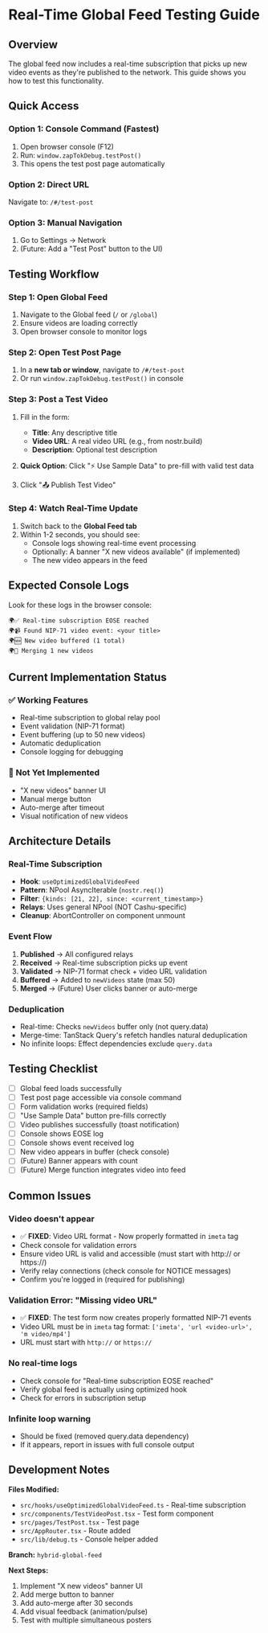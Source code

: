 # Real-Time Global Feed Testing Guide

## Overview

The global feed now includes a real-time subscription that picks up new video events as they're published to the network. This guide shows you how to test this functionality.

## Quick Access

### Option 1: Console Command (Fastest)
1. Open browser console (F12)
2. Run: `window.zapTokDebug.testPost()`
3. This opens the test post page automatically

### Option 2: Direct URL
Navigate to: `/#/test-post`

### Option 3: Manual Navigation
1. Go to Settings → Network
2. (Future: Add a "Test Post" button to the UI)

## Testing Workflow

### Step 1: Open Global Feed
1. Navigate to the Global feed (`/` or `/global`)
2. Ensure videos are loading correctly
3. Open browser console to monitor logs

### Step 2: Open Test Post Page
1. In a **new tab or window**, navigate to `/#/test-post`
2. Or run `window.zapTokDebug.testPost()` in console

### Step 3: Post a Test Video
1. Fill in the form:
   - **Title**: Any descriptive title
   - **Video URL**: A real video URL (e.g., from nostr.build)
   - **Description**: Optional test description
   
2. **Quick Option**: Click "⚡ Use Sample Data" to pre-fill with valid test data

3. Click "📤 Publish Test Video"

### Step 4: Watch Real-Time Update
1. Switch back to the **Global Feed tab**
2. Within 1-2 seconds, you should see:
   - Console logs showing real-time event processing
   - Optionally: A banner "X new videos available" (if implemented)
   - The new video appears in the feed

## Expected Console Logs

Look for these logs in the browser console:

```
🌍✅ Real-time subscription EOSE reached
🌍📹 Found NIP-71 video event: <your title>
🌍🆕 New video buffered (1 total)
🌍🔄 Merging 1 new videos
```

## Current Implementation Status

### ✅ Working Features
- Real-time subscription to global relay pool
- Event validation (NIP-71 format)
- Event buffering (up to 50 new videos)
- Automatic deduplication
- Console logging for debugging

### 🚧 Not Yet Implemented
- "X new videos" banner UI
- Manual merge button
- Auto-merge after timeout
- Visual notification of new videos

## Architecture Details

### Real-Time Subscription
- **Hook**: `useOptimizedGlobalVideoFeed`
- **Pattern**: NPool AsyncIterable (`nostr.req()`)
- **Filter**: `{kinds: [21, 22], since: <current_timestamp>}`
- **Relays**: Uses general NPool (NOT Cashu-specific)
- **Cleanup**: AbortController on component unmount

### Event Flow
1. **Published** → All configured relays
2. **Received** → Real-time subscription picks up event
3. **Validated** → NIP-71 format check + video URL validation
4. **Buffered** → Added to `newVideos` state (max 50)
5. **Merged** → (Future) User clicks banner or auto-merge

### Deduplication
- Real-time: Checks `newVideos` buffer only (not query.data)
- Merge-time: TanStack Query's refetch handles natural deduplication
- No infinite loops: Effect dependencies exclude `query.data`

## Testing Checklist

- [ ] Global feed loads successfully
- [ ] Test post page accessible via console command
- [ ] Form validation works (required fields)
- [ ] "Use Sample Data" button pre-fills correctly
- [ ] Video publishes successfully (toast notification)
- [ ] Console shows EOSE log
- [ ] Console shows event received log
- [ ] New video appears in buffer (check console)
- [ ] (Future) Banner appears with count
- [ ] (Future) Merge function integrates video into feed

## Common Issues

### Video doesn't appear
- ✅ **FIXED**: Video URL format - Now properly formatted in `imeta` tag
- Check console for validation errors
- Ensure video URL is valid and accessible (must start with http:// or https://)
- Verify relay connections (check console for NOTICE messages)
- Confirm you're logged in (required for publishing)

### Validation Error: "Missing video URL"
- ✅ **FIXED**: The test form now creates properly formatted NIP-71 events
- Video URL must be in `imeta` tag format: `['imeta', 'url <video-url>', 'm video/mp4']`
- URL must start with `http://` or `https://`

### No real-time logs
- Check console for "Real-time subscription EOSE reached"
- Verify global feed is actually using optimized hook
- Check for errors in subscription setup

### Infinite loop warning
- Should be fixed (removed query.data dependency)
- If it appears, report in issues with full console output

## Development Notes

**Files Modified:**
- `src/hooks/useOptimizedGlobalVideoFeed.ts` - Real-time subscription
- `src/components/TestVideoPost.tsx` - Test form component
- `src/pages/TestPost.tsx` - Test page
- `src/AppRouter.tsx` - Route added
- `src/lib/debug.ts` - Console helper added

**Branch:** `hybrid-global-feed`

**Next Steps:**
1. Implement "X new videos" banner UI
2. Add merge button to banner
3. Add auto-merge after 30 seconds
4. Add visual feedback (animation/pulse)
5. Test with multiple simultaneous posters
